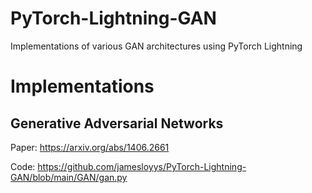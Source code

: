 # PyTorch-Lightning-GAN
Implementations of various GAN architectures using PyTorch Lightning

# Implementations
## Generative Adversarial Networks

Paper: https://arxiv.org/abs/1406.2661

Code: https://github.com/jamesloyys/PyTorch-Lightning-GAN/blob/main/GAN/gan.py


